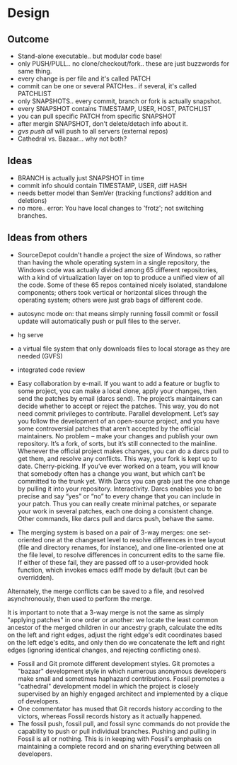 # Design

## Outcome

* Stand-alone executable.. but modular code base!
* only PUSH/PULL.. no clone/checkout/fork.. these are just buzzwords for same thing.
* every change is per file and it's called PATCH
* commit can be one or several PATCHes.. if several, it's called PATCHLIST
* only SNAPSHOTS.. every commit, branch or fork is actually snapshot.
* every SNAPSHOT contains TIMESTAMP, USER, HOST, PATCHLIST
* you can pull specific PATCH from specific SNAPSHOT
* after mergin SNAPSHOT, don't delete/detach info about it.
* *gvs push all* will push to all servers (external repos)
* Cathedral vs. Bazaar... why not both?


## Ideas

* BRANCH is actually just SNAPSHOT in time
* commit info should contain TIMESTAMP, USER, diff HASH
* needs better model than SemVer (tracking functions? addition and deletions)
* no more.. error: You have local changes to 'frotz'; not switching branches.

## Ideas from others

* SourceDepot couldn't handle a project the size of Windows, so rather than having the whole operating system in a single repository, the Windows code was actually divided among 65 different repositories, with a kind of virtualization layer on top to produce a unified view of all the code. Some of these 65 repos contained nicely isolated, standalone components; others took vertical or horizontal slices through the operating system; others were just grab bags of different code. 

* autosync mode on: that means simply running fossil commit or fossil update will automatically push or pull files to the server. 
* hg serve
* a virtual file system that only downloads files to local storage as they are needed (GVFS)
* integrated code review 
* Easy collaboration by e-mail. If you want to add a feature or bugfix to some project, you can make a local clone, apply your changes, then send the patches by email (darcs send). The project’s maintainers can decide whether to accept or reject the patches. This way, you do not need commit privileges to contribute.
Parallel development. Let’s say you follow the development of an open-source project, and you have some controversial patches that aren’t accepted by the official maintainers. No problem – make your changes and publish your own repository. It’s a fork, of sorts, but it’s still connected to the mainline. Whenever the official project makes changes, you can do a darcs pull to get them, and resolve any conflicts. This way, your fork is kept up to date.
Cherry-picking. If you’ve ever worked on a team, you will know that somebody often has a change you want, but which can’t be committed to the trunk yet. With Darcs you can grab just the one change by pulling it into your repository.
Interactivity. Darcs enables you to be precise and say “yes” or “no” to every change that you can include in your patch. Thus you can really create minimal patches, or separate your work in several patches, each one doing a consistent change. Other commands, like darcs pull and darcs push, behave the same.
* The merging system is based on a pair of 3-way merges: one set-oriented one at the changeset level to resolve differences in tree layout (file and directory renames, for instance), and one line-oriented one at the file level, to resolve differences in concurrent edits to the same file. If either of these fail, they are passed off to a user-provided hook function, which invokes emacs ediff mode by default (but can be overridden).

Alternately, the merge conflicts can be saved to a file, and resolved asynchronously, then used to perform the merge.

It is important to note that a 3-way merge is not the same as simply "applying patches" in one order or another: we locate the least common ancestor of the merged children in our ancestry graph, calculate the edits on the left and right edges, adjust the right edge's edit coordinates based on the left edge's edits, and only then do we concatenate the left and right edges (ignoring identical changes, and rejecting conflicting ones).


* Fossil and Git promote different development styles. Git promotes a "bazaar" development style in which numerous anonymous developers make small and sometimes haphazard contributions. Fossil promotes a "cathedral" development model in which the project is closely supervised by an highly engaged architect and implemented by a clique of developers.
* One commentator has mused that Git records history according to the victors, whereas Fossil records history as it actually happened.
* The fossil push, fossil pull, and fossil sync commands do not provide the capability to push or pull individual branches. Pushing and pulling in Fossil is all or nothing. This is in keeping with Fossil's emphasis on maintaining a complete record and on sharing everything between all developers.